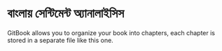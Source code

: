 # বাংলায় সেন্টিমেন্ট অ্যানালাইসিস

GitBook allows you to organize your book into chapters, each chapter is stored in a separate file like this one.

